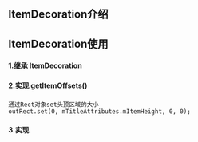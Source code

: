 ## ItemDecoration介绍


## ItemDecoration使用
####  1.继承 ItemDecoration
####  2.实现 getItemOffsets()
    通过Rect对象set头顶区域的大小
    outRect.set(0, mTitleAttributes.mItemHeight, 0, 0);

####  3.实现 
